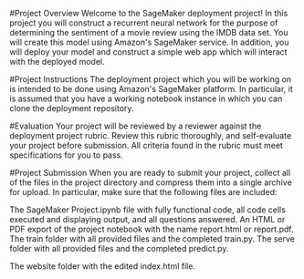 #Project Overview
Welcome to the SageMaker deployment project! In this project you will construct a recurrent neural network for the purpose of determining the sentiment of a movie review using the IMDB data set. You will create this model using Amazon's SageMaker service. In addition, you will deploy your model and construct a simple web app which will interact with the deployed model.

#Project Instructions
The deployment project which you will be working on is intended to be done using Amazon's SageMaker platform. In particular, it is assumed that you have a working notebook instance in which you can clone the deployment repository.

#Evaluation
Your project will be reviewed by a reviewer against the deployment project rubric. Review this rubric thoroughly, and self-evaluate your project before submission. All criteria found in the rubric must meet specifications for you to pass.

#Project Submission
When you are ready to submit your project, collect all of the files in the project directory and compress them into a single archive for upload. In particular, make sure that the following files are included:

The SageMaker Project.ipynb file with fully functional code, all code cells executed and displaying output, and all questions answered.
An HTML or PDF export of the project notebook with the name report.html or report.pdf.
The train folder with all provided files and the completed train.py.
The serve folder with all provided files and the completed predict.py.

The website folder with the edited index.html file.
